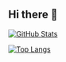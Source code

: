 ## Hi there 👋
<!-- GitHub Stats Card -->
[![GitHub Stats](https://github-readme-stats-mu-five-18.vercel.app/api?username=Ryukagu08)](https://github.com/anuraghazra/github-readme-stats)

[![Top Langs](https://github-readme-stats-mu-five-18.vercel.app/api/top-langs/?username=Ryukagu08&layout=compact)](https://github.com/anuraghazra/github-readme-stats)


<!--
**Ryukagu08/Ryukagu08** is a ✨ _special_ ✨ repository because its `README.md` (this file) appears on your GitHub profile.

Here are some ideas to get you started:

- 🔭 I’m currently working on ...
- 🌱 I’m currently learning ...
- 👯 I’m looking to collaborate on ...
- 🤔 I’m looking for help with ...
- 💬 Ask me about ...
- 📫 How to reach me: ...
- 😄 Pronouns: ...
- ⚡ Fun fact: ...
-->
